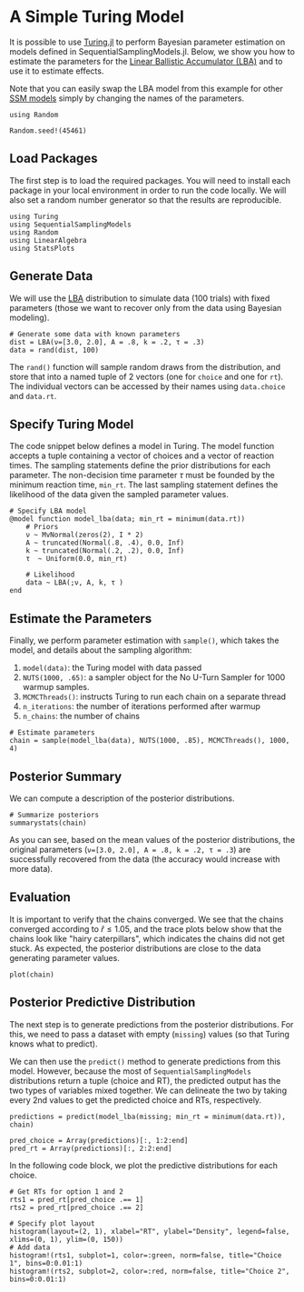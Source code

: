 # A Simple Turing Model

It is possible to use [Turing.jl](https://turinglang.org/stable/) to perform Bayesian parameter estimation on models defined in SequentialSamplingModels.jl. Below, we show you how to estimate the parameters for the [Linear Ballistic Accumulator (LBA)](https://itsdfish.github.io/SequentialSamplingModels.jl/dev/lba/) and to use it to estimate effects.

Note that you can easily swap the LBA model from this example for other [SSM models](https://itsdfish.github.io/SequentialSamplingModels.jl/dev/api/) simply by changing the names of the parameters.

```@setup turing_mle
using Random

Random.seed!(45461)
```

## Load Packages

The first step is to load the required packages. You will need to install each package in your local
environment in order to run the code locally. We will also set a random number generator so that the results are reproducible.

```@example turing_simple
using Turing
using SequentialSamplingModels
using Random
using LinearAlgebra
using StatsPlots
```

## Generate Data

We will use the [LBA](https://itsdfish.github.io/SequentialSamplingModels.jl/dev/lba/) distribution to simulate data (100 trials) with fixed parameters (those we want to recover only from the data using Bayesian modeling).

```@example turing_simple
# Generate some data with known parameters
dist = LBA(ν=[3.0, 2.0], A = .8, k = .2, τ = .3)
data = rand(dist, 100)
```

The `rand()` function will sample random draws from the distribution, and store that into a named tuple of 2 vectors (one for `choice` and one for `rt`). The individual vectors can be accessed by their names using `data.choice` and `data.rt`.

## Specify Turing Model

The code snippet below defines a model in Turing. The model function accepts a tuple containing
a vector of choices and a vector of reaction times. The sampling statements define the prior distributions for each parameter. The non-decision time parameter $\tau$ must be founded by the minimum reaction time, `min_rt`. The last sampling statement defines the likelihood of the data given the sampled parameter values.

```@example turing_simple
# Specify LBA model
@model function model_lba(data; min_rt = minimum(data.rt))
    # Priors
    ν ~ MvNormal(zeros(2), I * 2)
    A ~ truncated(Normal(.8, .4), 0.0, Inf)
    k ~ truncated(Normal(.2, .2), 0.0, Inf)
    τ  ~ Uniform(0.0, min_rt)

    # Likelihood
    data ~ LBA(;ν, A, k, τ )
end
```


## Estimate the Parameters

Finally, we perform parameter estimation with `sample()`, which takes the model, and details about the sampling algorithm:

1. `model(data)`: the Turing model with data passed
2. `NUTS(1000, .65)`: a sampler object for the No U-Turn Sampler for 1000 warmup samples.
3. `MCMCThreads()`: instructs Turing to run each chain on a separate thread
4. `n_iterations`: the number of iterations performed after warmup
5. `n_chains`: the number of chains

```@example turing_simple
# Estimate parameters
chain = sample(model_lba(data), NUTS(1000, .85), MCMCThreads(), 1000, 4)
```

## Posterior Summary

We can compute a description of the posterior distributions.

```@example turing_simple
# Summarize posteriors
summarystats(chain)
```

As you can see, based on the mean values of the posterior distributions, the original parameters (`ν=[3.0, 2.0], A = .8, k = .2, τ = .3`) are successfully recovered from the data (the accuracy would increase with more data).


## Evaluation

It is important to verify that the chains converged. We see that the chains converged according to $\hat{r} \leq 1.05$, and the trace plots below show that the chains look like "hairy caterpillars", which indicates the chains did not get stuck. As expected, the posterior distributions are close to the data generating parameter values.

```@example turing_simple
plot(chain)
```

## Posterior Predictive Distribution

The next step is to generate predictions from the posterior distributions. For this, we need to pass a dataset with empty (`missing`) values (so that Turing knows what to predict).

We can then use the `predict()` method to generate predictions from this model. However, because the most of `SequentialSamplingModels` distributions return a tuple (choice and RT), the predicted output has the two types of variables mixed together. We can delineate the two by taking every 2nd values to get the predicted choice and RTs, respectively.


```@example turing_simple
predictions = predict(model_lba(missing; min_rt = minimum(data.rt)), chain)

pred_choice = Array(predictions)[:, 1:2:end]
pred_rt = Array(predictions)[:, 2:2:end]
```

In the following code block, we plot the predictive distributions for each choice.

```@example turing_simple
# Get RTs for option 1 and 2
rts1 = pred_rt[pred_choice .== 1]
rts2 = pred_rt[pred_choice .== 2]

# Specify plot layout
histogram(layout=(2, 1), xlabel="RT", ylabel="Density", legend=false, xlims=(0, 1), ylim=(0, 150))
# Add data
histogram!(rts1, subplot=1, color=:green, norm=false, title="Choice 1", bins=0:0.01:1)
histogram!(rts2, subplot=2, color=:red, norm=false, title="Choice 2", bins=0:0.01:1)
```

